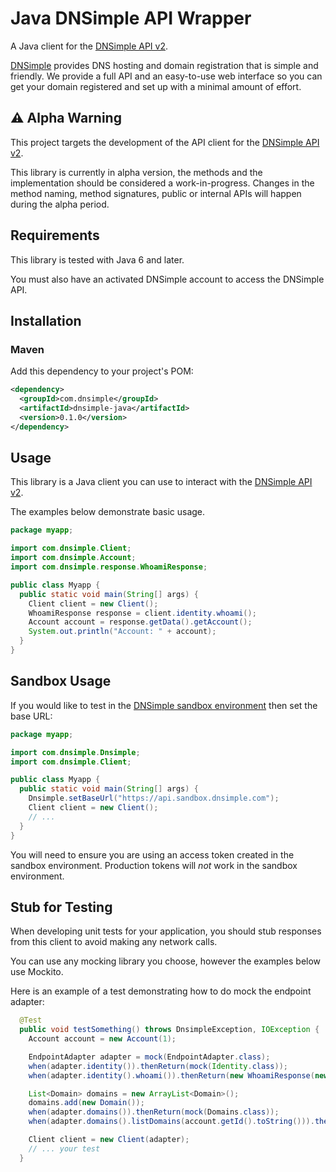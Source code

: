 # Java DNSimple API Wrapper

A Java client for the [DNSimple API v2](https://developer.dnsimple.com/v2/).

[DNSimple](https://dnsimple.com/) provides DNS hosting and domain registration that is simple and friendly.
We provide a full API and an easy-to-use web interface so you can get your domain registered and set up with a minimal amount of effort.

## :warning: Alpha Warning

This project targets the development of the API client for the [DNSimple API v2](https://developer.dnsimple.com/v2/).

This library is currently in alpha version, the methods and the implementation should be considered a work-in-progress. Changes in the method naming, method signatures, public or internal APIs will happen during the alpha period.

## Requirements

This library is tested with Java 6 and later.

You must also have an activated DNSimple account to access the DNSimple API.

## Installation

### Maven

Add this dependency to your project's POM:

```xml
<dependency>
  <groupId>com.dnsimple</groupId>
  <artifactId>dnsimple-java</artifactId>
  <version>0.1.0</version>
</dependency>
```

## Usage

This library is a Java client you can use to interact with the [DNSimple API v2](https://developer.dnsimple.com/v2/).

The examples below demonstrate basic usage.

```java
package myapp;

import com.dnsimple.Client;
import com.dnsimple.Account;
import com.dnsimple.response.WhoamiResponse;

public class Myapp {
  public static void main(String[] args) {
    Client client = new Client();
    WhoamiResponse response = client.identity.whoami();
    Account account = response.getData().getAccount();
    System.out.println("Account: " + account);
  }
}
```

## Sandbox Usage

If you would like to test in the [DNSimple sandbox environment](https://developer.dnsimple.com/sandbox/) then set the base URL:

```java
package myapp;

import com.dnsimple.Dnsimple;
import com.dnsimple.Client;

public class Myapp {
  public static void main(String[] args) {
    Dnsimple.setBaseUrl("https://api.sandbox.dnsimple.com");
    Client client = new Client();
    // ...
  }
}
```

You will need to ensure you are using an access token created in the sandbox environment. Production tokens will *not* work in the sandbox environment.

## Stub for Testing

When developing unit tests for your application, you should stub responses from this client to avoid making any network calls.

You can use any mocking library you choose, however the examples below use Mockito.

Here is an example of a test demonstrating how to do mock the endpoint adapter:

```java
  @Test
  public void testSomething() throws DnsimpleException, IOException {
    Account account = new Account(1);

    EndpointAdapter adapter = mock(EndpointAdapter.class);
    when(adapter.identity()).thenReturn(mock(Identity.class));
    when(adapter.identity().whoami()).thenReturn(new WhoamiResponse(new Whoami(account)));

    List<Domain> domains = new ArrayList<Domain>();
    domains.add(new Domain());
    when(adapter.domains()).thenReturn(mock(Domains.class));
    when(adapter.domains().listDomains(account.getId().toString())).thenReturn(new ListDomainsResponse(domains));

    Client client = new Client(adapter);
    // ... your test
  }
```
